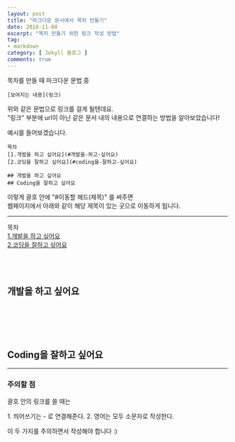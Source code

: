 ```yaml
---
layout: post
title: "마크다운 문서에서 목차 만들기"
date: 2018-11-08
excerpt: "목차 만들기 위한 링크 작성 방법"
tag:
- markdown
category: [ Jekyll 블로그 ]
comments: true
---
```

목차를 만들 때 마크다운 문법 중
~~~
[보여지는 내용](링크)
~~~
위와 같은 문법으로 링크를 걸게 될텐데요.  
"링크" 부분에 url이 아닌 같은 문서 내의 내용으로 연결하는 방법을 알아보았습니다!  

예시를 들어보겠습니다.

~~~
목차
[1.개발을 하고 싶어요](#개발을-하고-싶어요)
[2.코딩을 잘하고 싶어요](#coding을-잘하고-싶어요)

## 개발을 하고 싶어요
## Coding을 잘하고 싶어요
~~~

이렇게 괄호 안에 "#이동할 헤드(제목)" 를 써주면  
웹페이지에서 아래와 같이 해당 제목이 있는 곳으로 이동하게 됩니다.  

- - -

목차  
[1.개발을 하고 싶어요](#개발을-하고-싶어요)  
[2.코딩을 잘하고 싶어요](#coding을-잘하고-싶어요)
<br/><br/><br/><br/>

## 개발을 하고 싶어요
<br/><br/><br/><br/>

## Coding을 잘하고 싶어요

- - -

### 주의할 점
괄호 안의 링크를 쓸 때는

<hlr>1. 띄어쓰기는 - 로 연결해준다.</hlr>
<hlr>2. 영어는 모두 소문자로 작성한다.</hlr>

이 두 가지를 주의하면서 작성해야 합니다 :)
